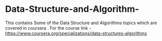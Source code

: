 # Data-Structure-and-Algorithm-
This contains Some of the Data Structure and Algorithms topics which are covered in coursera . For the course link - https://www.coursera.org/specializations/data-structures-algorithms  
